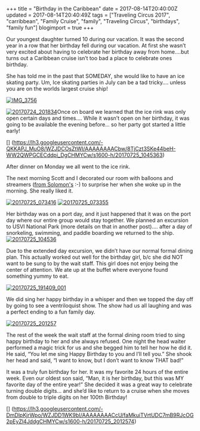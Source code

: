 +++
title = "Birthday in the Caribbean"
date = 2017-08-14T20:40:00Z
updated = 2017-08-14T20:40:49Z
tags = ["Traveling Circus 2017", "carribbean", "Family Cruise", "family", "Traveling Circus", "birthdays", "family fun"]
blogimport = true 
+++

Our youngest daughter turned 10 during our vacation.  It was the second year in a row that her birthday fell during our vacation.  At first she wasn’t very excited about having to celebrate her birthday away from home….but turns out a Caribbean cruise isn’t too bad a place to celebrate ones birthday.  

She has told me in the past that SOMEDAY, she would like to have an ice skating party.  Um, Ice skating parties in July can be a tad tricky…. unless you are on the worlds largest cruise ship!  

 [![IMG_3756](https://lh3.googleusercontent.com/-ixLBSil2Ct8/WZJDBc1KsSI/AAAAAAAACbk/0gC8xZr48okrDlmRf37JvPmaRbZKfipWQCHMYCw/IMG_37562?imgmax=800 "IMG_3756")](https://lh3.googleusercontent.com/-tAg0eUY1dSo/WZJDBDl5vsI/AAAAAAAACbg/ZYJKgg8_BWcAGlFMx-4M__W3Uy1CHEh_wCHMYCw/s1600-h/IMG_37564)

[![20170724_201834](https://lh3.googleusercontent.com/-8F-ZLSPkMTo/WZJDB4WDg1I/AAAAAAAACbs/rfkBsiSXITEtcurdP81BalcwwT0UFHDjwCHMYCw/20170724_2018342?imgmax=800 "20170724_201834")](https://lh3.googleusercontent.com/-bIEhEkFLy_I/WZJDBgBH9eI/AAAAAAAACbo/dJZW1ONf74gsbi4xYHiu90A_eFHSxDsLgCHMYCw/s1600-h/20170724_2018344)Once on board we learned that the ice rink was only open certain days and times…. While it wasn’t open on her birthday, it was going to be available the evening before… so her party got started a little early!

 [] (https://lh3.googleusercontent.com/-QKKAPJ_MuO8/WZJDCOsZtWI/AAAAAAAACbw/8TjCzt3SKe44beH-WW2QWPGCECddpi_DgCHMYCw/s1600-h/20170725_1045363)

After dinner on Monday we all went to the ice rink.  

The next morning Scott and I decorated our room with balloons and streamers ([from Solomon's](http://www.lifeatthecircus.com/2017/08/how-did-you-get-clothes.html) :-) to surprise her when she woke up in the morning.  She really liked it.

[![20170725_073416](https://lh3.googleusercontent.com/-vs3fxav7zsU/WZJDCWuSdZI/AAAAAAAACb4/tCQ4Nu1HjYEaQI_fCfXOTyPGPDkZJGdCQCHMYCw/20170725_073416?imgmax=800 "20170725_073416")](https://lh3.googleusercontent.com/-kjfCOg28Nc4/WZJDCF_JbUI/AAAAAAAACb0/kgvKROXMT3EQXp6V_x0qNzDLPIFRmRgQgCHMYCw/s1600-h/20170725_073416%255B1%255D)  [![20170725_073355](https://lh3.googleusercontent.com/-diOSwoqwmak/WZJDC2FxvKI/AAAAAAAACcA/_k5yGg2Xj6Ufiwv-YeEsee1xDR_u666dgCHMYCw/20170725_073355?imgmax=800 "20170725_073355")](https://lh3.googleusercontent.com/-Hvl90MfFlkI/WZJDCmsHLKI/AAAAAAAACb8/O8fyFj94OiMEsi6LvlHWm8FZ_rSu2V5ygCHMYCw/s1600-h/20170725_073355%255B1%255D)

Her birthday was on a port day, and it just happened that it was on the port day where our entire group would stay together.  We planned an excursion to USVI National Park (more details on that in another post)…. after a day of snorkeling, swimming, and paddle boarding we returned to the ship.  [![20170725_104536](https://lh3.googleusercontent.com/-p2E8iLnR2CQ/WZJDDIBwEbI/AAAAAAAACcI/72FEX_jI2dw8AuIEZvPxB_OFCMeuc0byQCHMYCw/20170725_1045364?imgmax=800 "20170725_104536")](https://lh3.googleusercontent.com/-eup7HnaSec8/WZJDDM56FWI/AAAAAAAACcE/9Wrw0nM_quo1DlKujAc4cG2T7_o5Js14gCHMYCw/s1600-h/20170725_1045368)

Due to the extended day excursion, we didn’t have our normal formal dining plan.  This actually worked out well for the birthday girl, b/c she did NOT want to be sung to by the wait staff.  This girl does not enjoy being the center of attention.  We ate up at the buffet where everyone found something yummy to eat. 

 [![20170725_191409_001](https://lh3.googleusercontent.com/-mn0KSCfANjM/WZJDDh_ShOI/AAAAAAAACcQ/iSk09Ifkn5AQKrBdvgbRs9PHDGZjx4bgQCHMYCw/20170725_191409_0012?imgmax=800 "20170725_191409_001")](https://lh3.googleusercontent.com/-ldoNyENkOhk/WZJDDXhGLlI/AAAAAAAACcM/ubB7hQXGYDsYPLKIm_Kt4T7XddKY8jBoACHMYCw/s1600-h/20170725_191409_0014)

We did sing her happy birthday in a whisper and then we topped the day off by going to see a ventriloquist show.  The show had us all laughing and was a perfect ending to a fun family day.  

[![20170725_201257](https://lh3.googleusercontent.com/-hl75BO9ad8U/WZJDEKdnrZI/AAAAAAAACcY/gV-4Ybm0GtkKIV3do1NxABO2qEOM7USLACHMYCw/20170725_2012572?imgmax=800 "20170725_201257")](https://lh3.googleusercontent.com/-DmDlpKjrWpo/WZJDD1WK9bI/AAAAAAAACcU/faMkuiTVrtUDC7mB9RJcOG2pEyZl4JddgCHMYCw/s1600-h/20170725_2012574)

The rest of the week the wait staff at the formal dining room tried to sing happy birthday to her and she always refused.  One night the head waiter performed a magic trick for us and she begged him to tell her how he did it.  He said, “You let me sing Happy Birthday to you and I’ll tell you.”  She shook her head and said, “I want to know, but I don’t want to know THAT bad!”   

It was a truly fun birthday for her.  It was my favorite 24 hours of the entire week.  Even our oldest son said, “Man, it is her birthday, but this was MY favorite day of the entire year!”  She decided it was a great way to celebrate turning double digits… and she’d like to return to a cruise when she moves from double to triple digits on her 100th Birthday!  

 [] (https://lh3.googleusercontent.com/-DmDlpKjrWpo/WZJDD1WK9bI/AAAAAAAACcU/faMkuiTVrtUDC7mB9RJcOG2pEyZl4JddgCHMYCw/s1600-h/20170725_2012574)
